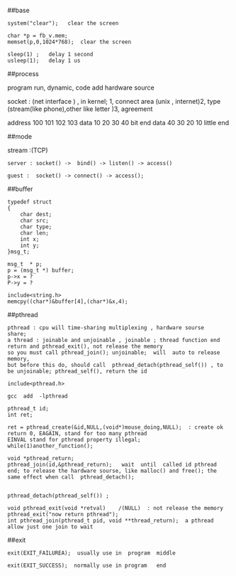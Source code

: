 



##base

    system("clear");   clear the screen

    char *p = fb_v.mem;
    memset(p,0,1024*768);  clear the screen

    sleep(1) ;   delay 1 second
    usleep(1);   delay 1 us


##process

program run, dynamic, code add hardware source

socket : (net interface ) , in kernel; 1, connect area (unix , internet)2, type (stream(like phone),other like letter )3, agreement

address 100 101 102 103 
data 10 20 30 40 bit end 
data 40 30 20 10 little end


##mode

stream :(TCP)

    server : socket() ->  bind() -> listen() -> access() 

    guest :  socket() -> connect() -> access();

##buffer

    typedef struct
    {
        char dest;
        char src;
        char type;
        char len;
        int x;
        int y;
    }msg_t;

    msg_t  * p;
    p = (msg_t *) buffer;
    p->x = ?
    P->y = ?

    include<string.h>
    memcpy((char*)&buffer[4],(char*)&x,4);


##pthread

    pthread : cpu will time-sharing multiplexing , hardware sourse   share;  
    a thread : joinable and unjoinable , joinable ; thread function end return and pthread_exit(), not release the memory 
    so you must call pthread_join(); unjoinable;  will  auto to release memory, 
    but before this do, should call  pthread_detach(pthread_self()) , to be unjoinable; pthread_self(), return the id
   
    include<pthread.h>

    gcc  add  -lpthread

    pthread_t id;
    int ret;

    ret = pthread_create(&id,NULL,(void*)mouse_doing,NULL);  : create ok return 0, EAGAIN, stand for too many pthread
    EINVAL stand for pthread property illegal;
    while(1)another_function();

    void *pthread_return;
    pthread_join(id,&pthread_return);   wait  until  called id pthread end; to release the hardware sourse, like malloc() and free(); the same effect when call  pthread_detach();


    pthread_detach(pthread_self()) ;

    void pthread_exit(void *retval)    /(NULL)  : not release the memory 
    pthread_exit("now return pthread");
    int pthread_join(pthread_t pid, void **thread_return);  a pthread allow just one join to wait
##exit


    exit(EXIT_FAILUREA);  usually use in  program  middle

    exit(EXIT_SUCCESS);  normally use in program   end
    



















